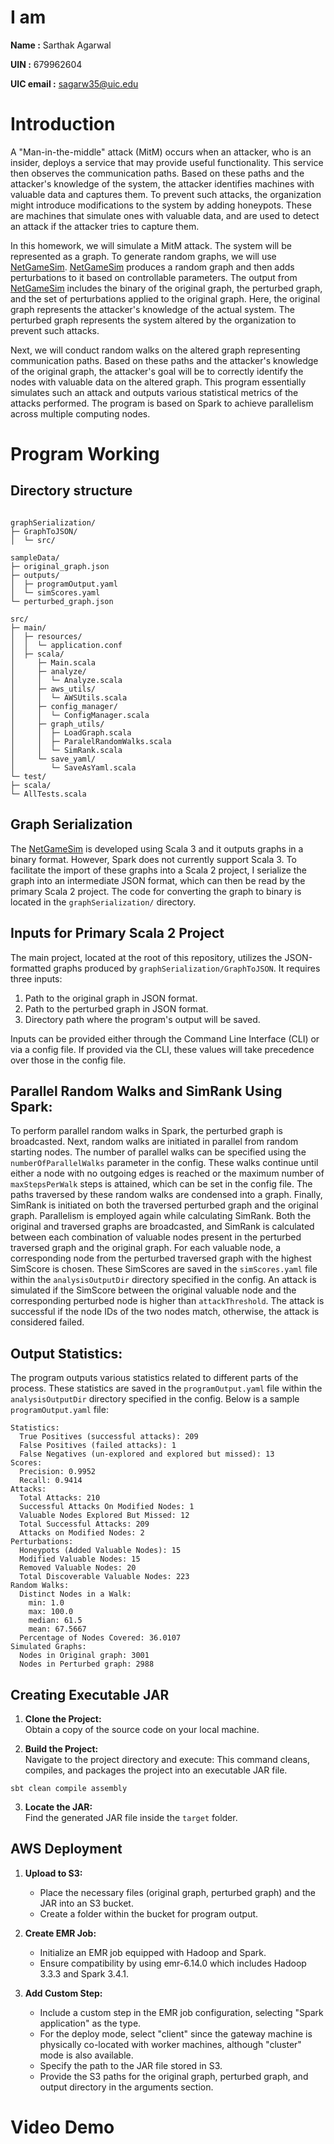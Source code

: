 # I am
**Name :** Sarthak Agarwal

**UIN :** 679962604

**UIC email :** sagarw35@uic.edu

# Introduction

A "Man-in-the-middle" attack (MitM) occurs when an attacker, who is an insider, deploys a service that may provide useful functionality. This service then observes the communication paths. Based on these paths and the attacker's knowledge of the system, the attacker identifies machines with valuable data and captures them. To prevent such attacks, the organization might introduce modifications to the system by adding honeypots. These are machines that simulate ones with valuable data, and are used to detect an attack if the attacker tries to capture them.

In this homework, we will simulate a MitM attack. The system will be represented as a graph. To generate random graphs, we will use [NetGameSim](https://github.com/0x1DOCD00D/NetGameSim). [NetGameSim](https://github.com/0x1DOCD00D/NetGameSim) produces a random graph and then adds perturbations to it based on controllable parameters. The output from [NetGameSim](https://github.com/0x1DOCD00D/NetGameSim) includes the binary of the original graph, the perturbed graph, and the set of perturbations applied to the original graph. Here, the original graph represents the attacker's knowledge of the actual system. The perturbed graph represents the system altered by the organization to prevent such attacks.

Next, we will conduct random walks on the altered graph representing communication paths. Based on these paths and the attacker's knowledge of the original graph, the attacker's goal will be to correctly identify the nodes with valuable data on the altered graph. This program essentially simulates such an attack and outputs various statistical metrics of the attacks performed. The program is based on Spark to achieve parallelism across multiple computing nodes.

# Program Working

## Directory structure
```

graphSerialization/
├─ GraphToJSON/
│  └─ src/

sampleData/
├─ original_graph.json
├─ outputs/
│  ├─ programOutput.yaml
│  └─ simScores.yaml
└─ perturbed_graph.json

src/
├─ main/
│  ├─ resources/
│  │  └─ application.conf
│  ├─ scala/
│     ├─ Main.scala
│     ├─ analyze/
│     │  └─ Analyze.scala
│     ├─ aws_utils/
│     │  └─ AWSUtils.scala
│     ├─ config_manager/
│     │  └─ ConfigManager.scala
│     ├─ graph_utils/
│     │  ├─ LoadGraph.scala
│     │  ├─ ParalelRandomWalks.scala
│     │  └─ SimRank.scala
│     └─ save_yaml/
│        └─ SaveAsYaml.scala
└─ test/
├─ scala/
└─ AllTests.scala
```
## Graph Serialization

The [NetGameSim](https://github.com/0x1DOCD00D/NetGameSim) is developed using Scala 3 and it outputs graphs in a binary format. However, Spark does not currently support Scala 3. To facilitate the import of these graphs into a Scala 2 project, I serialize the graph into an intermediate JSON format, which can then be read by the primary Scala 2 project. The code for converting the graph to binary is located in the `graphSerialization/` directory.

## Inputs for Primary Scala 2 Project

The main project, located at the root of this repository, utilizes the JSON-formatted graphs produced by `graphSerialization/GraphToJSON`. It requires three inputs:

1. Path to the original graph in JSON format.
2. Path to the perturbed graph in JSON format.
3. Directory path where the program's output will be saved.

Inputs can be provided either through the Command Line Interface (CLI) or via a config file. If provided via the CLI, these values will take precedence over those in the config file.

## Parallel Random Walks and SimRank Using Spark:

To perform parallel random walks in Spark, the perturbed graph is broadcasted. Next, random walks are initiated in parallel from random starting nodes. The number of parallel walks can be specified using the `numberOfParallelWalks` parameter in the config. These walks continue until either a node with no outgoing edges is reached or the maximum number of `maxStepsPerWalk` steps is attained, which can be set in the config file. The paths traversed by these random walks are condensed into a graph. Finally, SimRank is initiated on both the traversed perturbed graph and the original graph. Parallelism is employed again while calculating SimRank. Both the original and traversed graphs are broadcasted, and SimRank is calculated between each combination of valuable nodes present in the perturbed traversed graph and the original graph. For each valuable node, a corresponding node from the perturbed traversed graph with the highest SimScore is chosen. These SimScores are saved in the `simScores.yaml` file within the `analysisOutputDir` directory specified in the config. An attack is simulated if the SimScore between the original valuable node and the corresponding perturbed node is higher than `attackThreshold`. The attack is successful if the node IDs of the two nodes match, otherwise, the attack is considered failed.

## Output Statistics:

The program outputs various statistics related to different parts of the process. These statistics are saved in the `programOutput.yaml` file within the `analysisOutputDir` directory specified in the config. Below is a sample `programOutput.yaml` file:

```
Statistics:
  True Positives (successful attacks): 209
  False Positives (failed attacks): 1
  False Negatives (un-explored and explored but missed): 13
Scores:
  Precision: 0.9952
  Recall: 0.9414
Attacks:
  Total Attacks: 210
  Successful Attacks On Modified Nodes: 1
  Valuable Nodes Explored But Missed: 12
  Total Successful Attacks: 209
  Attacks on Modified Nodes: 2
Perturbations:
  Honeypots (Added Valuable Nodes): 15
  Modified Valuable Nodes: 15
  Removed Valuable Nodes: 20
  Total Discoverable Valuable Nodes: 223
Random Walks:
  Distinct Nodes in a Walk:
    min: 1.0
    max: 100.0
    median: 61.5
    mean: 67.5667
  Percentage of Nodes Covered: 36.0107
Simulated Graphs:
  Nodes in Original graph: 3001
  Nodes in Perturbed graph: 2988
```

## Creating Executable JAR

1. **Clone the Project:**  
   Obtain a copy of the source code on your local machine.

2. **Build the Project:**  
   Navigate to the project directory and execute:
   This command cleans, compiles, and packages the project into an executable JAR file.
```agsl
sbt clean compile assembly
```
3. **Locate the JAR:**  
   Find the generated JAR file inside the `target` folder.

## AWS Deployment

1. **Upload to S3:**
    - Place the necessary files (original graph, perturbed graph) and the JAR into an S3 bucket.
    - Create a folder within the bucket for program output.

2. **Create EMR Job:**
    - Initialize an EMR job equipped with Hadoop and Spark.
    - Ensure compatibility by using emr-6.14.0 which includes Hadoop 3.3.3 and Spark 3.4.1.

3. **Add Custom Step:**
    - Include a custom step in the EMR job configuration, selecting "Spark application" as the type.
    - For the deploy mode, select "client" since the gateway machine is physically co-located with worker machines, although "cluster" mode is also available.
    - Specify the path to the JAR file stored in S3.
    - Provide the S3 paths for the original graph, perturbed graph, and output directory in the arguments section.

# Video Demo 